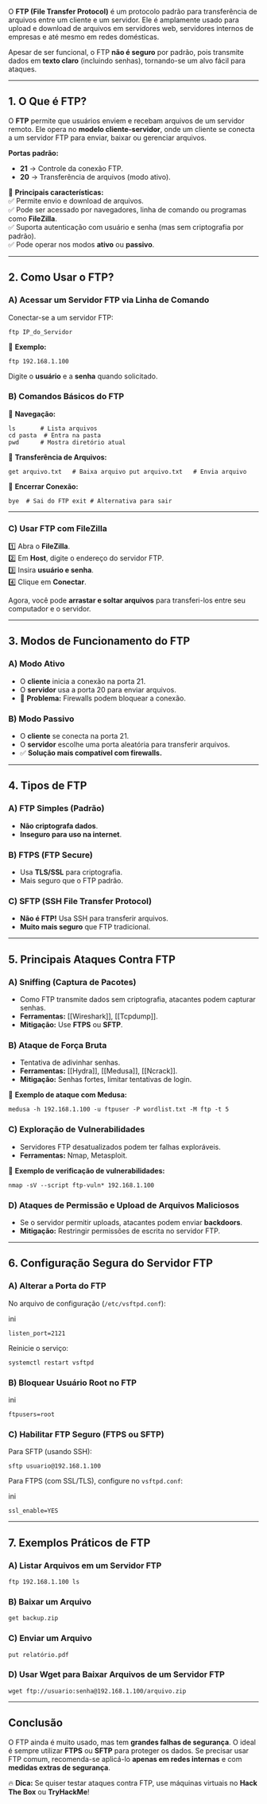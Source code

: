 O **FTP (File Transfer Protocol)** é um protocolo padrão para transferência de arquivos entre um cliente e um servidor. Ele é amplamente usado para upload e download de arquivos em servidores web, servidores internos de empresas e até mesmo em redes domésticas.

Apesar de ser funcional, o FTP **não é seguro** por padrão, pois transmite dados em **texto claro** (incluindo senhas), tornando-se um alvo fácil para ataques.

---

## **1. O Que é FTP?**

O **FTP** permite que usuários enviem e recebam arquivos de um servidor remoto. Ele opera no **modelo cliente-servidor**, onde um cliente se conecta a um servidor FTP para enviar, baixar ou gerenciar arquivos.

**Portas padrão:**

- **21** → Controle da conexão FTP.
- **20** → Transferência de arquivos (modo ativo).

🔹 **Principais características:**  
✅ Permite envio e download de arquivos.  
✅ Pode ser acessado por navegadores, linha de comando ou programas como **FileZilla**.  
✅ Suporta autenticação com usuário e senha (mas sem criptografia por padrão).  
✅ Pode operar nos modos **ativo** ou **passivo**.

---

## **2. Como Usar o FTP?**

### **A) Acessar um Servidor FTP via Linha de Comando**

Conectar-se a um servidor FTP:

`ftp IP_do_Servidor`

📌 **Exemplo:**

`ftp 192.168.1.100`

Digite o **usuário** e a **senha** quando solicitado.

### **B) Comandos Básicos do FTP**

🔹 **Navegação:**

```
ls       # Lista arquivos 
cd pasta  # Entra na pasta 
pwd      # Mostra diretório atual

```

🔹 **Transferência de Arquivos:**

`get arquivo.txt   # Baixa arquivo put arquivo.txt   # Envia arquivo`

🔹 **Encerrar Conexão:**

`bye  # Sai do FTP exit # Alternativa para sair`

---

### **C) Usar FTP com FileZilla**

1️⃣ Abra o **FileZilla**.  
2️⃣ Em **Host**, digite o endereço do servidor FTP.  
3️⃣ Insira **usuário e senha**.  
4️⃣ Clique em **Conectar**.

Agora, você pode **arrastar e soltar arquivos** para transferi-los entre seu computador e o servidor.

---

## **3. Modos de Funcionamento do FTP**

### **A) Modo Ativo**

- O **cliente** inicia a conexão na porta 21.
- O **servidor** usa a porta 20 para enviar arquivos.
- 🔴 **Problema:** Firewalls podem bloquear a conexão.

### **B) Modo Passivo**

- O **cliente** se conecta na porta 21.
- O **servidor** escolhe uma porta aleatória para transferir arquivos.
- ✅ **Solução mais compatível com firewalls.**

---

## **4. Tipos de FTP**

### **A) FTP Simples (Padrão)**

- **Não criptografa dados**.
- **Inseguro para uso na internet**.

### **B) FTPS (FTP Secure)**

- Usa **TLS/SSL** para criptografia.
- Mais seguro que o FTP padrão.

### **C) SFTP (SSH File Transfer Protocol)**

- **Não é FTP!** Usa SSH para transferir arquivos.
- **Muito mais seguro** que FTP tradicional.

---

## **5. Principais Ataques Contra FTP**

### **A) Sniffing (Captura de Pacotes)**

- Como FTP transmite dados sem criptografia, atacantes podem capturar senhas.
- **Ferramentas:** [[Wireshark]], [[Tcpdump]].
- **Mitigação:** Use **FTPS** ou **SFTP**.

### **B) Ataque de Força Bruta**

- Tentativa de adivinhar senhas.
- **Ferramentas:** [[Hydra]], [[Medusa]], [[Ncrack]].
- **Mitigação:** Senhas fortes, limitar tentativas de login.

📌 **Exemplo de ataque com Medusa:**

`medusa -h 192.168.1.100 -u ftpuser -P wordlist.txt -M ftp -t 5`

### **C) Exploração de Vulnerabilidades**

- Servidores FTP desatualizados podem ter falhas exploráveis.
- **Ferramentas:** Nmap, Metasploit.

📌 **Exemplo de verificação de vulnerabilidades:**

`nmap -sV --script ftp-vuln* 192.168.1.100`

### **D) Ataques de Permissão e Upload de Arquivos Maliciosos**

- Se o servidor permitir uploads, atacantes podem enviar **backdoors**.
- **Mitigação:** Restringir permissões de escrita no servidor FTP.

---

## **6. Configuração Segura do Servidor FTP**

### **A) Alterar a Porta do FTP**

No arquivo de configuração (`/etc/vsftpd.conf`):

ini

`listen_port=2121`

Reinicie o serviço:

`systemctl restart vsftpd`

### **B) Bloquear Usuário Root no FTP**

ini

`ftpusers=root`

### **C) Habilitar FTP Seguro (FTPS ou SFTP)**

Para SFTP (usando SSH):

`sftp usuario@192.168.1.100`

Para FTPS (com SSL/TLS), configure no `vsftpd.conf`:

ini

`ssl_enable=YES`

---

## **7. Exemplos Práticos de FTP**

### **A) Listar Arquivos em um Servidor FTP**

`ftp 192.168.1.100 ls`

### **B) Baixar um Arquivo**

`get backup.zip`

### **C) Enviar um Arquivo**

`put relatório.pdf`

### **D) Usar Wget para Baixar Arquivos de um Servidor FTP**

`wget ftp://usuario:senha@192.168.1.100/arquivo.zip`

---

## **Conclusão**

O FTP ainda é muito usado, mas tem **grandes falhas de segurança**. O ideal é sempre utilizar **FTPS** ou **SFTP** para proteger os dados. Se precisar usar FTP comum, recomenda-se aplicá-lo **apenas em redes internas** e com **medidas extras de segurança**.

🔥 **Dica:** Se quiser testar ataques contra FTP, use máquinas virtuais no **Hack The Box** ou **TryHackMe**!